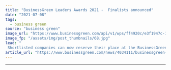 ```yaml
---
title: "BusinessGreen Leaders Awards 2021 -  Finalists announced"
date: "2021-07-08"
tags: 
  - business green
source: "business green"
image_url: "https://www.businessgreen.com/api/v1/wps/ff4920c/e3f1947c-1d57-4ba3-ae90-d016fb173e45/7/fill/BGLA-Logo-image-185x114.jpg"
image_fp: "/assets/img/post_thumbnails/68.jpg"
lead: "
 Shortlisted companies can now reserve their place at the BusinessGreen Leaders Awards 2021, which will take place in central London on the evening of September 22nd ..."
article_url: "https://www.businessgreen.com/news/4034111/businessgreen-leaders-awards-2021-finalists-announced"
---
```


---
